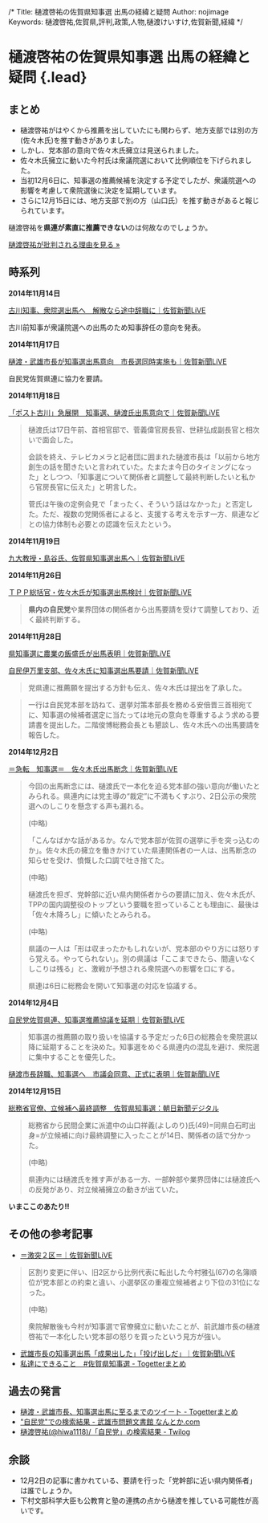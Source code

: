 /*
Title: 樋渡啓祐の佐賀県知事選 出馬の経緯と疑問
Author: nojimage
Keywords: 樋渡啓祐,佐賀県,評判,政策,人物,樋渡けいすけ,佐賀新聞,経緯
*/

# 樋渡啓祐の佐賀県知事選 出馬の経緯と疑問 {.lead}

## まとめ

- 樋渡啓祐がはやくから推薦を出していたにも関わらず、地方支部では別の方(佐々木氏)を推す動きがありました。
- しかし、党本部の意向で佐々木氏擁立は見送られました。
- 佐々木氏擁立に動いた今村氏は衆議院選において比例順位を下げられました。
- 当初12月6日に、知事選の推薦候補を決定する予定でしたが、衆議院選への影響を考慮して衆院選後に決定を延期しています。
- さらに12月15日には、地方支部で別の方（山口氏）を推す動きがあると報じられています。

樋渡啓祐を**県連が素直に推薦できない**のは何故なのでしょうか。

<p class="lead text-center"><a href="/" class="btn btn-info hidden-print">樋渡啓祐が批判される理由を見る &raquo;</a></p>

## 時系列

**2014年11月14日**

[古川知事、衆院選出馬へ　解散なら途中辞職に｜佐賀新聞LiVE](http://www.saga-s.co.jp/senkyo/senkyosaga/30107/125237)

古川前知事が衆議院選への出馬のため知事辞任の意向を発表。

**2014年11月17日**

[樋渡・武雄市長が知事選出馬意向　市長選同時実施も｜佐賀新聞LiVE](http://www.saga-s.co.jp/senkyo/senkyosaga/30107/126199)

自民党佐賀県連に協力を要請。

**2014年11月18日**

[「ポスト古川」急展開　知事選、樋渡氏出馬意向で｜佐賀新聞LiVE](http://www.saga-s.co.jp/senkyo/senkyosaga/30107/126609)

> 樋渡氏は17日午前、首相官邸で、菅義偉官房長官、世耕弘成副長官と相次いで面会した。
> 
> 会談を終え、テレビカメラと記者団に囲まれた樋渡市長は「以前から地方創生の話を聞きたいと言われていた。たまたま今日のタイミングになった」としつつ、「知事選について関係者と調整して最終判断したいと私から官房長官に伝えた」と明言した。
> 
> 菅氏は午後の定例会見で「まったく、そういう話はなかった」と否定した。ただ、複数の党関係者によると、支援する考えを示す一方、県連などとの協力体制も必要との認識を伝えたという。

**2014年11月19日**

[九大教授・島谷氏、佐賀県知事選出馬へ｜佐賀新聞LiVE](http://www.saga-s.co.jp/senkyo/senkyosaga/30107/126934)

**2014年11月26日**

[ＴＰＰ総括官・佐々木氏が知事選出馬検討｜佐賀新聞LiVE](http://www.saga-s.co.jp/senkyo/senkyosaga/30107/129288)

<blockquote><strong>県内の自民党</strong>や業界団体の関係者から出馬要請を受けて調整しており、近く最終判断する。</blockquote>

**2014年11月28日**

[県知事選に農業の飯盛氏が出馬表明｜佐賀新聞LiVE](http://www.saga-s.co.jp/senkyo/senkyosaga/30107/130144)

[自民伊万里支部、佐々木氏に知事選出馬要請｜佐賀新聞LiVE](http://www.saga-s.co.jp/senkyo/senkyosaga/30107/130143)

> 党県連に推薦願を提出する方針も伝え、佐々木氏は提出を了承した。

> 一行は自民党本部を訪ねて、選挙対策本部長を務める安倍晋三首相宛てに、知事選の候補者選定に当たっては地元の意向を尊重するよう求める要請書を提出した。二階俊博総務会長とも懇談し、佐々木氏への出馬要請を報告した。

**2014年12月2日**

[＝急転　知事選＝　佐々木氏出馬断念｜佐賀新聞LiVE](http://www.saga-s.co.jp/senkyo/senkyosaga/30107/131402)

> 今回の出馬断念には、樋渡氏で一本化を迫る党本部の強い意向が働いたとみられる。県連内には党主導の“裁定”に不満もくすぶり、2日公示の衆院選へのしこりを懸念する声も漏れる。
> 
> (中略)
> 
> 「こんなばかな話があるか。なんで党本部が佐賀の選挙に手を突っ込むのか」。佐々木氏の擁立を働きかけていた県連関係者の一人は、出馬断念の知らせを受け、憤慨した口調で吐き捨てた。
>
> (中略)
>
> 樋渡氏を担ぎ、党幹部に近い県内関係者からの要請に加え、佐々木氏が、TPPの国内調整役のトップという要職を担っていることも理由に、最後は「佐々木降ろし」に傾いたとみられる。
>
> (中略)
> 
> 県議の一人は「形は収まったかもしれないが、党本部のやり方には怒りすら覚える。やってられない」。別の県議は「ここまできたら、間違いなくしこりは残る」と、激戦が予想される衆院選への影響を口にする。
> 
> 県連は6日に総務会を開いて知事選の対応を協議する。

**2014年12月4日**

[自民党佐賀県連、知事選推薦協議を延期｜佐賀新聞LiVE](http://www.saga-s.co.jp/senkyo/senkyosaga/30107/132143)

> 知事選の推薦願の取り扱いを協議する予定だった6日の総務会を衆院選以降に延期することを決めた。知事選をめぐる県連内の混乱を避け、衆院選に集中することを優先した。

[樋渡市長辞職、知事選へ　市議会同意、正式に表明｜佐賀新聞LiVE](http://www.saga-s.co.jp/senkyo/senkyosaga/30107/132140)

**2014年12月15日**

[総務省官僚、立候補へ最終調整　佐賀県知事選：朝日新聞デジタル](http://www.asahi.com/articles/ASGDG4S42GDGTTHB004.html)

> 総務省から民間企業に派遣中の山口祥義(よしのり)氏(49)=同県白石町出身=が立候補に向け最終調整に入ったことが14日、関係者の話で分かった。
> 
> (中略)
> 
> 県連内には樋渡氏を推す声がある一方、一部幹部や業界団体には樋渡氏への反発があり、対立候補擁立の動きが出ていた。

**いまここのあたり!!**

## その他の参考記事

- [＝激突２区＝｜佐賀新聞LiVE](http://www.saga-s.co.jp/senkyo/senkyosaga/30109/132966)

> 区割り変更に伴い、旧2区から比例代表に転出した今村雅弘(67)の名簿順位が党本部との約束と違い、小選挙区の重複立候補者より下位の31位になった。
> 
> (中略)
> 
> 衆院解散後も今村が知事選で官僚擁立に動いたことが、前武雄市長の樋渡啓祐で一本化したい党本部の怒りを買ったという見方が強い。

- [武雄市長の知事選出馬「成果出した」「投げ出しだ」｜佐賀新聞LiVE](http://www.saga-s.co.jp/senkyo/senkyosaga/30107/130217)
- [私達にできること　#佐賀県知事選 - Togetterまとめ](http://togetter.com/li/751461)

## 過去の発言

- [樋渡・武雄市長、知事選出馬に至るまでのツイート - Togetterまとめ](http://togetter.com/li/747291)
- ["自民党"での検索結果 - 武雄市問題文書館 なんとか.com](http://www.nantoka.com/~kei/TakeoLibrary/estseek.cgi?phrase=%E8%87%AA%E6%B0%91%E5%85%9A&perpage=10&clip=-1&navi=0&attr=&order=&genre7=on&genre8=on)
- [樋渡啓祐(@hiwa1118)/「自民党」の検索結果 - Twilog](http://twilog.org/hiwa1118/search?word=%E8%87%AA%E6%B0%91%E5%85%9A&ao=a)

## 余談

- 12月2日の記事に書かれている、要請を行った「党幹部に近い県内関係者」は誰でしょうか。
- 下村文部科学大臣も公教育と塾の連携の点から樋渡を推している可能性が高いです。
